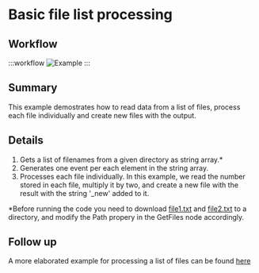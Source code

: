 # Basic file list processing

## Workflow

:::workflow
![Example](~/workflows//BonsaiExamples/IO/BasicFileListProcessing/BasicFileListProcessing.bonsai)
:::

## Summary
This example demostrates how to read data from a list of files, process each file individually and create new files with the output.

## Details
1. Gets a list of filenames from a given directory as string array.*
2. Generates one event per each element in the string array.
3. Processes each file individually. In this example, we read the number stored in each file, multiply it by two, and create a new file with the result with the string '_new' added to it.

*Before running the code you need to download [file1.txt](https://github.com/fchampalimaud/cf.bonsai/blob/main/docs/workflows/BonsaiExamples/IO/ProcessFileList/file1.txt) and [file2.txt](https://github.com/fchampalimaud/cf.bonsai/blob/main/docs/workflows/BonsaiExamples/IO/ProcessFileList/file1.txt) to a directory, and modify the Path propery in the GetFiles node accordingly. 


## Follow up
A more elaborated example for processing a list of files can be found [here](/workflows/BonsaiExamples/IO/RefinedFileListProcessing/RefinedFileListProcessing.html)
